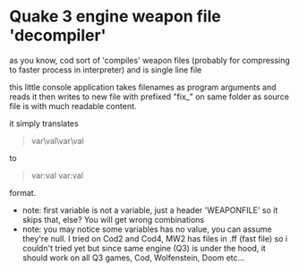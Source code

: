 # Quake 3 engine weapon file 'decompiler'

as you know, cod sort of 'compiles' weapon files (probably for compressing to faster process in interpreter) and is single line file

this little console application takes filenames as program arguments and reads it then writes to new file with prefixed "fix_" on same folder as source file is with much readable content.

it simply translates
> var\val\var\val

to

> var:val
> var:val

format.

* note: first variable is not a variable, just a header 'WEAPONFILE' so it skips that, else? You will get wrong combinations
* note: you may notice some variables has no value, you can assume they're null.
I tried on Cod2 and Cod4, MW2 has files in .ff (fast file) so i couldn't tried yet but since same engine (Q3) is under the hood, it should work on all Q3 games, Cod, Wolfenstein, Doom etc...

